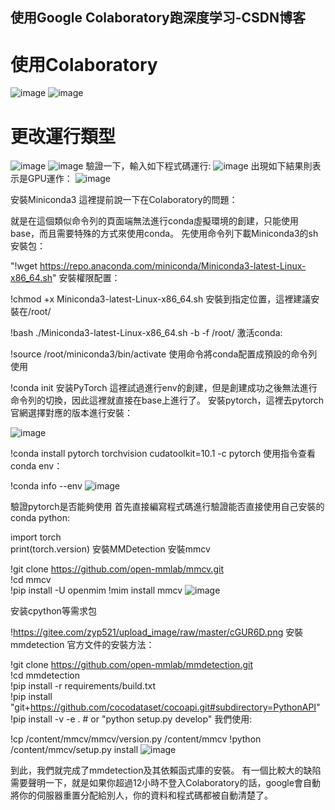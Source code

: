 ## 使用Google Colaboratory跑深度学习-CSDN博客

# 使用Colaboratory
![image](https://github.com/user-attachments/assets/6748f25e-0b6e-4c67-af77-f23b596f241e)
![image](https://github.com/user-attachments/assets/31938645-2a8f-44c9-956d-5bad3a8b78b8)
# 更改運行類型
![image](https://github.com/user-attachments/assets/14203697-f07e-4007-a7f4-07ea07c0d4dd)
![image](https://github.com/user-attachments/assets/7b0a744f-e65e-43bd-88a0-16d38138b05a)
驗證一下，輸入如下程式碼運行:
![image](https://github.com/user-attachments/assets/67025a67-19b6-464f-a131-4750157dea4f)
出現如下結果則表示是GPU運作：
![image](https://github.com/user-attachments/assets/f246714e-6fe5-410a-a3d5-a168ac2a5ea7)

安裝Miniconda3
這裡提前說一下在Colaboratory的問題：

就是在這個類似命令列的頁面端無法進行conda虛擬環境的創建，只能使用base，而且需要特殊的方式來使用conda。 先使用命令列下載Miniconda3的sh安裝包：

"!wget https://repo.anaconda.com/miniconda/Miniconda3-latest-Linux-x86_64.sh"
安裝權限配置：

!chmod +x Miniconda3-latest-Linux-x86_64.sh
安裝到指定位置，這裡建議安裝在/root/

!bash ./Miniconda3-latest-Linux-x86_64.sh -b -f /root/
激活conda:

!source /root/miniconda3/bin/activate
使用命令將conda配置成預設的命令列使用

!conda init
安装PyTorch
這裡試過進行env的創建，但是創建成功之後無法進行命令列的切換，因此這裡就直接在base上進行了。
安裝pytorch，這裡去pytorch官網選擇對應的版本進行安裝：

![image](https://github.com/user-attachments/assets/9f0f6316-59e2-4f5d-994c-b444a51d4400)

!conda install pytorch torchvision cudatoolkit=10.1 -c pytorch
使用指令查看conda env：

!conda info --env
![image](https://github.com/user-attachments/assets/0d29f7c0-4acb-4576-a8de-6bb7604fa4d1)


驗證pytorch是否能夠使用
首先直接編寫程式碼進行驗證能否直接使用自己安裝的conda python:

import torch  
print(torch.version)
安裝MMDetection
安裝mmcv

!git clone https://github.com/open-mmlab/mmcv.git  
!cd mmcv  
!pip install -U openmim
!mim install mmcv
![image](https://github.com/user-attachments/assets/083d141c-3929-4e1b-a1c4-d454163bbfbb)


安装cpython等需求包

!https://gitee.com/zyp521/upload_image/raw/master/cGUR6D.png
安裝mmdetection
官方文件的安裝方法：

!git clone https://github.com/open-mmlab/mmdetection.git  
!cd mmdetection  
!pip install -r requirements/build.txt  
!pip install "git+https://github.com/cocodataset/cocoapi.git#subdirectory=PythonAPI"  
!pip install -v -e . # or "python setup.py develop"
我們使用:

!cp /content/mmcv/mmcv/version.py /content/mmcv
!python /content/mmcv/setup.py install
![image](https://github.com/user-attachments/assets/b3ad49c8-5504-4f53-8c93-c98ba2023c2d)


到此，我們就完成了mmdetection及其依賴函式庫的安裝。
有一個比較大的缺陷需要聲明一下，就是如果你超過12小時不登入Colaboratory的話，google會自動將你的伺服器重置分配給別人，你的資料和程式碼都被自動清楚了。
